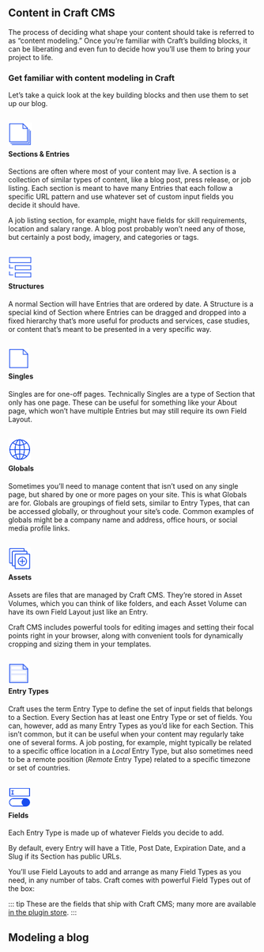 ## Content in Craft CMS

The process of deciding what shape your content should take is referred to as “content modeling.” Once you’re familiar with Craft’s building blocks, it can be liberating and even fun to decide how you’ll use them to bring your project to life.

### Get familiar with content modeling in Craft

Let’s take a quick look at the key building blocks and then use them to set up our blog.

<img src="../../images/icons/sections-entries.svg" width="48" style="margin-bottom: 0; position: relative; top: 1rem;">

#### Sections & Entries

Sections are often where most of your content may live. A section is a collection of similar types of content, like a blog post, press release, or job listing. Each section is meant to have many Entries that each follow a specific URL pattern and use whatever set of custom input fields you decide it should have.

A job listing section, for example, might have fields for skill requirements, location and salary range. A blog post probably won’t need any of those, but certainly a post body, imagery, and categories or tags.

<img src="../../images/icons/structures.svg" width="48" style="margin-bottom: 0; position: relative; top: 1rem;">

#### Structures

A normal Section will have Entries that are ordered by date. A Structure is a special kind of Section where Entries can be dragged and dropped into a fixed hierarchy that’s more useful for products and services, case studies, or content that’s meant to be presented in a very specific way.

<img src="../../images/icons/singles.svg" width="42" style="margin-bottom: 0; position: relative; top: 1rem;">

#### Singles

Singles are for one-off pages. Technically Singles are a type of Section that only has one page. These can be useful for something like your About page, which won’t have multiple Entries but may still require its own Field Layout.

<img src="../../images/icons/globals.svg" width="46" style="margin-bottom: 0; position: relative; top: 1rem;">

#### Globals

Sometimes you’ll need to manage content that isn’t used on any single page, but shared by one or more pages on your site. This is what Globals are for. Globals are groupings of field sets, similar to Entry Types, that can be accessed globally, or throughout your site’s code. Common examples of globals might be a company name and address, office hours, or social media profile links.

<img src="../../images/icons/assets.svg" width="46" style="margin-bottom: 0; position: relative; top: 1rem;">

#### Assets

Assets are files that are managed by Craft CMS. They’re stored in Asset Volumes, which you can think of like folders, and each Asset Volume can have its own Field Layout just like an Entry.

Craft CMS includes powerful tools for editing images and setting their focal points right in your browser, along with convenient tools for dynamically cropping and sizing them in your templates.

<img src="../../images/icons/entry-types.svg" width="42" style="margin-bottom: 0; position: relative; top: 1rem;">

#### Entry Types

Craft uses the term Entry Type to define the set of input fields that belongs to a Section. Every Section has at least one Entry Type or set of fields. You can, however, add as many Entry Types as you’d like for each Section. This isn’t common, but it can be useful when your content may regularly take one of several forms. A job posting, for example, might typically be related to a specific office location in a _Local_ Entry Type, but also sometimes need to be a remote position (_Remote_ Entry Type) related to a specific timezone or set of countries.

<img src="../../images/icons/fields.svg" width="46" style="margin-bottom: 0; position: relative; top: 1rem;">

#### Fields

Each Entry Type is made up of whatever Fields you decide to add.

By default, every Entry will have a Title, Post Date, Expiration Date, and a Slug if its Section has public URLs.

You’ll use Field Layouts to add and arrange as many Field Types as you need, in any number of tabs. Craft comes with powerful Field Types out of the box:

<FieldTypeGrid />

::: tip
These are the fields that ship with Craft CMS; many more are available [in the plugin store](https://plugins.craftcms.com/categories/fields).
:::

## Modeling a blog
